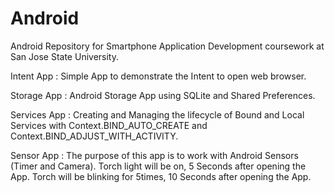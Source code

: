 Android
=======
Android Repository for Smartphone Application Development coursework at San Jose State University.

Intent App : Simple App to demonstrate the Intent to open web browser.

Storage App : Android Storage App using SQLite and Shared Preferences.

Services App : Creating and Managing the lifecycle of Bound and Local Services with Context.BIND_AUTO_CREATE and Context.BIND_ADJUST_WITH_ACTIVITY.

Sensor App : The purpose of this app is to work with Android Sensors (Timer and Camera). Torch light will be on, 5 Seconds after opening the App. Torch will be blinking for 5times, 10 Seconds after opening the App.
